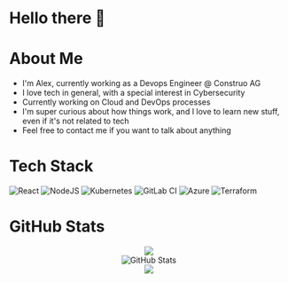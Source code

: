 # Hello there 👋

# About Me

- I'm Alex, currently working as a Devops Engineer @ Construo AG
- I love tech in general, with a special interest in Cybersecurity
- Currently working on Cloud and DevOps processes
- I'm super curious about how things work, and I love to learn new stuff, even if it's not related to tech
- Feel free to contact me if you want to talk about anything

# Tech Stack

![React](https://img.shields.io/badge/react-%2320232a.svg?style=for-the-badge&logo=react&logoColor=%2361DAFB) 
![NodeJS](https://img.shields.io/badge/node.js-6DA55F?style=for-the-badge&logo=node.js&logoColor=white) 
![Kubernetes](https://img.shields.io/badge/kubernetes-%23326ce5.svg?style=for-the-badge&logo=kubernetes&logoColor=white) 
![GitLab CI](https://img.shields.io/badge/gitlab%20ci-%23181717.svg?style=for-the-badge&logo=gitlab&logoColor=white) 
![Azure](https://img.shields.io/badge/azure-%230072C6.svg?style=for-the-badge&logo=microsoftazure&logoColor=white) 
![Terraform](https://img.shields.io/badge/terraform-4646B5.svg?style=for-the-badge&logo=terraform&logoColor=white)

# GitHub Stats

<div align="center">
    <img
        src="https://github-readme-stats.vercel.app/api?username=alesc0&show_icons=true&locale=en&theme=tokyonight&count_private=true" />
</div>
<div align="center">
    <img src="https://streak-stats.demolab.com/?user=alesc0&theme=tokyonight" alt="GitHub Stats" />
</div>
<div align="center">
    <img src="https://github-readme-stats.vercel.app/api/top-langs/?username=Alesc0&layout=compact&theme=tokyonight" />
</div>
